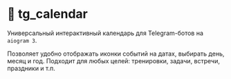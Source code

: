 # 📆 tg_calendar

Универсальный интерактивный календарь для Telegram-ботов на `aiogram 3`.

Позволяет удобно отображать иконки событий на датах, выбирать день, месяц и год. Подходит для любых целей: тренировки, задачи, встречи, праздники и т.п.
